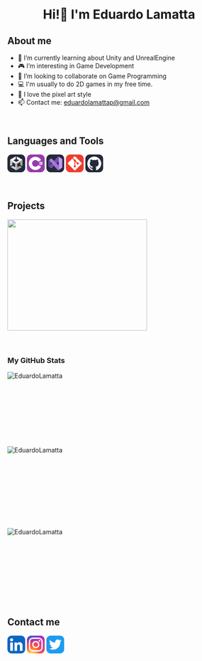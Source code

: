 <h1 align = "center"> Hi!👋 I'm Eduardo Lamatta</h1>

<h2 align = "left"> About me </h2>
<p align = "left">

- 🌱 I’m currently learning about Unity and UnrealEngine
- 🎮 I’m interesting in Game Development
- 👀 I’m looking to collaborate on Game Programming
- 💻 I'm usually to do 2D games in my free time.
- 👾 I love the pixel art style
- 📫 Contact me: eduardolamattap@gmail.com

</p> <br>


<h2 align = "left"> Languages and Tools </h2>
<p align = "left">
  <img src="https://github.com/tandpfun/skill-icons/blob/main/icons/Unity-Dark.svg" alt="unity" width="40" height="40"/>
  <img src="https://github.com/tandpfun/skill-icons/blob/main/icons/CS.svg" alt="csharp" width="40" height="40"/>
  <img src="https://github.com/tandpfun/skill-icons/blob/main/icons/VisualStudio-Dark.svg" alt="VS" width="40" height="40"/>
  <img src="https://github.com/tandpfun/skill-icons/blob/main/icons/Git.svg" alt="git" width="40" height="40"/>
  <img src="https://github.com/tandpfun/skill-icons/blob/main/icons/Github-Dark.svg" alt="github" width="40" height="40"/>
  
</p> <br>


<h2 align = "left"> Projects </h2>
<p align = "left">
  <a href = "https://minifagames.itch.io/survivors-battleground" target="blank" alt = "minifagames.itch.io"> <img src = "https://img.itch.zone/aW1nLzEzNjYxMDA5LnBuZw==/315x250%23c/oAxC%2FJ.png" alt = "" width="315" height="250"/> </a>
</p> <br>


<h3>My GitHub Stats</h3>
<p>
<img align="left" src="https://github-readme-stats.vercel.app/api/top-langs/?username=EduardoLamatta&layout=compact&theme=dark&bg_color=00000000" alt="EduardoLamatta"/>
</p><br><br><br><br><br><br><br><br><br>
<p>
<img align="left" src="https://github-readme-stats.vercel.app/api?username=EduardoLamatta&show_icons=true&bg_color=00000000&theme=dark" alt="EduardoLamatta"/>
</p><br><br><br><br><br><br><br><br><br><br>
<p>
  <img align="left" src="https://github-readme-streak-stats.herokuapp.com?user=EduardoLamatta&theme=dark" alt="EduardoLamatta"/>
</p><br><br><br><br><br><br><br><br><br><br>

<h2 align = "left"> Contact me</h2>
<p align = "left">
  <a href = "https://www.linkedin.com/in/juan-eduardo-lamatta-pintado-bb7bb924b/" target="blank" alt = "eduardolamatta"><img src = "https://github.com/tandpfun/skill-icons/blob/main/icons/LinkedIn.svg" alt = "eduardolamatta" width="40" height="40"/></a>
  <a href = "https://www.instagram.com/lamattaedu/"><img src = "https://github.com/tandpfun/skill-icons/blob/main/icons/Instagram.svg" target="blank" alt = "eduardolamatta" width="40" height="40"/></a>
  <a href = "https://twitter.com/LamattaEduardo/"><img src = "https://github.com/tandpfun/skill-icons/blob/main/icons/Twitter.svg" target="blank" alt = "eduardolamatta" width="40" height="40"/></a>
</p> <br>
